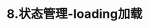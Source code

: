 # 8.状态管理-loading加载

























































































































